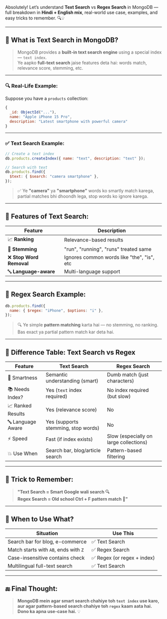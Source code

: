 Absolutely! Let’s understand **Text Search** vs **Regex Search** in MongoDB — full breakdown in **Hindi + English mix**, real-world use case, examples, and easy tricks to remember. 🔍💡

---

## 🧠 What is Text Search in MongoDB?

> MongoDB provides a **built-in text search engine** using a special index — `text index`.  
> Ye aapko **full-text search** jaise features deta hai: words match, relevance score, stemming, etc.

---

### 🔍 Real-Life Example:

Suppose you have a `products` collection:

```js
{
  _id: ObjectId("..."),
  name: "Apple iPhone 15 Pro",
  description: "Latest smartphone with powerful camera"
}
```

---

### ✅ Text Search Example:

```js
// Create a text index
db.products.createIndex({ name: "text", description: "text" });

// Search with text
db.products.find({
  $text: { $search: "camera smartphone" },
});
```

> ✅ Ye **"camera"** ya **"smartphone"** words ko smartly match karega, partial matches bhi dhoondh lega, stop words ko ignore karega.

---

## 🤖 Features of Text Search:

| Feature                  | Description                                |
| ------------------------ | ------------------------------------------ |
| 📈 **Ranking**           | Relevance-based results                    |
| 📃 **Stemming**          | "run", "running", "runs" treated same      |
| ❌ **Stop Word Removal** | Ignores common words like "the", "is", etc |
| 🔤 **Language-aware**    | Multi-language support                     |

---

## 🧪 Regex Search Example:

```js
db.products.find({
  name: { $regex: "iPhone", $options: "i" },
});
```

> 🔍 Ye simple **pattern matching** karta hai — no stemming, no ranking.  
> Bas exact ya partial pattern match kar deta hai.

---

## 🧠 Difference Table: Text Search vs Regex

| Feature           | Text Search                         | Regex Search                           |
| ----------------- | ----------------------------------- | -------------------------------------- |
| 🧠 Smartness      | Semantic understanding (smart)      | Dumb match (just characters)           |
| 📚 Needs Index?   | Yes (`text` index required)         | No index required (but slow)           |
| 📈 Ranked Results | Yes (relevance score)               | No                                     |
| 🔤 Language Aware | Yes (supports stemming, stop words) | No                                     |
| ⚡ Speed          | Fast (if index exists)              | Slow (especially on large collections) |
| 💥 Use When       | Search bar, blog/article search     | Pattern-based filtering                |

---

## 🧠 Trick to Remember:

> **"Text Search = Smart Google wali search 🔍**  
> **Regex Search = Old school Ctrl + F pattern match 🔎"**

---

## 🎯 When to Use What?

| Situation                             | Use This                    |
| ------------------------------------- | --------------------------- |
| Search bar for blog, e-commerce       | ✅ Text Search              |
| Match starts with `AB`, ends with `Z` | ✅ Regex Search             |
| Case-insensitive contains check       | ✅ Regex (or regex + index) |
| Multilingual full-text search         | ✅ Text Search              |

---

## 🔚 Final Thought:

> **MongoDB mein agar smart search chahiye toh `text index` use karo, aur agar pattern-based search chahiye toh `regex` kaam aata hai. Dono ka apna use-case hai.** 💡
